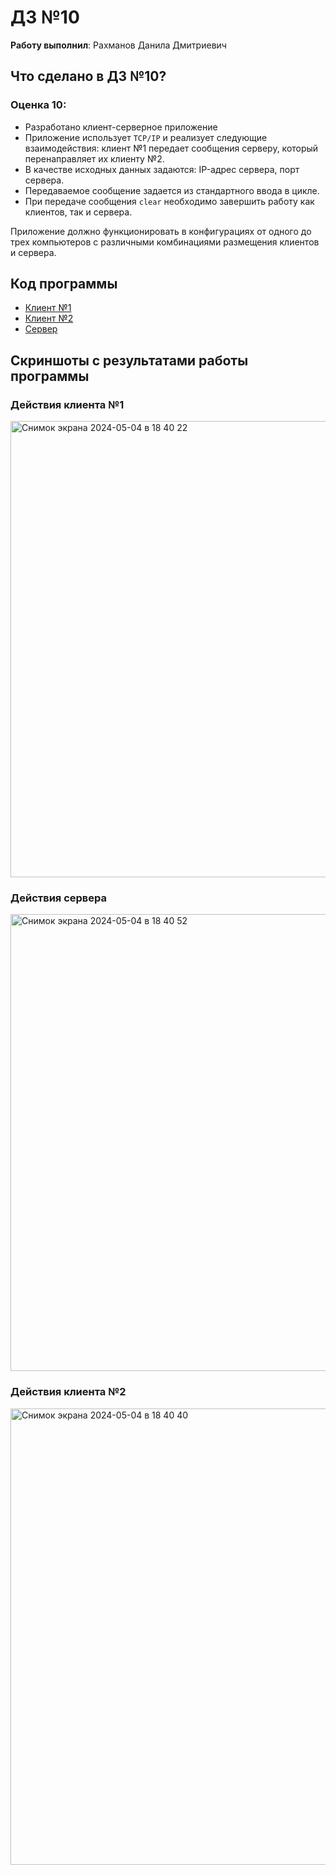 # ДЗ №10

__Работу выполнил__: Рахманов Данила Дмитриевич

## Что сделано в ДЗ №10?

### Оценка 10:

- Разработано клиент-серверное приложение
- Приложение использует `TCP/IP` и реализует следующие взаимодействия: клиент №1 передает сообщения серверу, который перенаправляет их клиенту №2.
- В качестве исходных данных задаются: IP-адрес сервера, порт сервера.
- Передаваемое сообщение задается из стандартного ввода в цикле.
- При передаче сообщения `clear` необходимо завершить работу как клиентов, так и сервера.

Приложение должно функционировать в конфигурациях от одного до трех компьютеров с различными комбинациями размещения клиентов и сервера.

## Код программы

- [Клиент №1](client.cpp)
- [Клиент №2](client2.cpp)
- [Сервер](server.cpp)
  
## Скриншоты с результатами работы программы

### Действия клиента №1

<img width="730" alt="Снимок экрана 2024-05-04 в 18 40 22" src="https://github.com/flowykk/operating-sys-hse/assets/71427624/393e39bd-c419-4bbf-a63d-20d209d05bd1">

### Действия сервера

<img width="731" alt="Снимок экрана 2024-05-04 в 18 40 52" src="https://github.com/flowykk/operating-sys-hse/assets/71427624/dda8bc7a-71d1-4a20-b0d2-f0372cc066f2">

### Действия клиента №2

<img width="730" alt="Снимок экрана 2024-05-04 в 18 40 40" src="https://github.com/flowykk/operating-sys-hse/assets/71427624/277da25b-c918-4efb-9a4d-6a9e5a711298">
